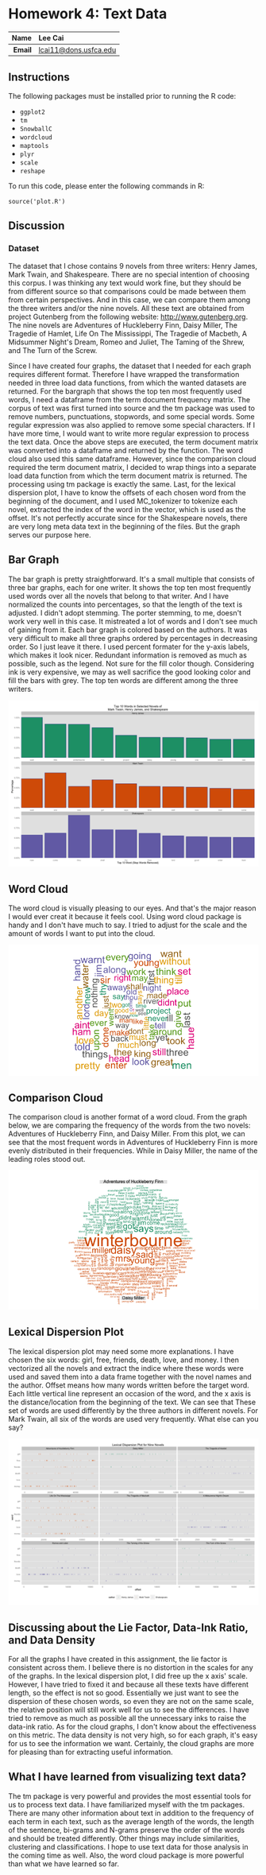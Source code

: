Homework 4: Text Data
==============================

| **Name**  | Lee Cai  |
|----------:|:-------------|
| **Email** | lcai11@dons.usfca.edu |

Instructions
----------------------

The following packages must be installed prior to running the R code:

- `ggplot2`
- `tm`
- `SnowballC`
- `wordcloud`
- `maptools`
- `plyr`
- `scale`
- `reshape`



To run this code, please enter the following commands in R:

```
source('plot.R')
```


Discussion 
--------------------

### Dataset

The dataset that I chose contains 9 novels from three writers: Henry James, Mark Twain, and Shakespeare. There are no special intention of choosing this corpus. I was thinking any text would work fine, but they should be from different source so that comparisons could be made between them from certain perspectives. And in this case, we can compare them among the three writers and/or the nine novels. All these text are obtained from project Gutenberg from the following website: http://www.gutenberg.org. The nine novels are Adventures of Huckleberry Finn, Daisy Miller, The Tragedie of Hamlet, Life On The Mississippi, The Tragedie of Macbeth, A Midsummer Night's Dream, Romeo and Juliet, The Taming of the Shrew, and The Turn of the Screw.

Since I have created four graphs, the dataset that I needed for each graph requires different format. Therefore I have wrapped the transformation needed in three load data functions, from which the wanted datasets are returned. For the bargraph that shows the top ten most frequently used words, I need a dataframe from the term document frequency matrix. The corpus of text was first turned into source and the tm package was used to remove numbers, punctuations, stopwords, and some special words. Some regular expression was also applied to remove some special characters. If I have more time, I would want to write more regular expression to process the text data. Once the above steps are executed, the term document matrix was converted into a dataframe and returned by the function. The word cloud also used this same dataframe. However, since the comparison cloud required the term document matrix, I decided to wrap things into a separate load data function from which the term document matrix is returned. The processing using tm package is exactly the same. Last, for the lexical dispersion plot, I have to know the offsets of each chosen word from the beginning of the document, and I used MC_tokenizer to tokenize each novel, extracted the index of the word in the vector, which is used as the offset. It's not perfectly accurate since for the Shakespeare novels, there are very long meta data text in the beginning of the files. But the graph serves our purpose here.

## Bar Graph

The bar graph is pretty straightforward. It's a small multiple that consists of three bar graphs, each for one writer. It shows the top ten most frequently used words over all the novels that belong to that writer. And I have normalized the counts into percentages, so that the length of the text is adjusted. I didn't adopt stemming. The porter stemming, to me, doesn't work very well in this case. It mistreated a lot of words and I don't see much of gaining from it. Each bar graph is colored based on the authors. It was very difficult to make all three graphs ordered by percentages in decreasing order. So I just leave it there. I used percent formater for the y-axis labels, which makes it look nicer. Redundant information is removed as much as possible, such as the legend. Not sure for the fill color though. Considering ink is very expensive, we may as well sacrifice the good looking color and fill the bars with grey. The top ten words are different among the three writers.

![IMAGE](bargraph.png)

## Word Cloud

The word cloud is visually pleasing to our eyes. And that's the major reason I would ever creat it because it feels cool. Using word cloud package is handy and I don't have much to say. I tried to adjust for the scale and the amount of words I want to put into the cloud.

![IMAGE](wordcloud.png)

## Comparison Cloud

The comparison cloud is another format of a word cloud. From the graph below, we are comparing the frequency of the words from the two novels: Adventures of Huckleberry Finn, and Daisy Miller. From this plot, we can see that the most frequent words in Adventures of Huckleberry Finn is more evenly distributed in their frequencies. While in Daisy Miller, the name of the leading roles stood out.

![IMAGE](comparisoncloud.png)

## Lexical Dispersion Plot

The lexical dispersion plot may need some more explanations. I have chosen the six words: girl, free, friends, death, love, and money. I then vectorized all the novels and extract the indice where these words were used and saved them into a data frame together with the novel names and the author. Offset means how many words written before the target word. Each little vertical line represent an occasion of the word, and the x axis is the distance/location from the beginning of the text. We can see that These set of words are used differently by the three authors in different novels. For Mark Twain, all six of the words are used very frequently. What else can you say?

![IMAGE](lexicalplot.png)

## Discussing about the Lie Factor, Data-Ink Ratio, and Data Density

For all the graphs I have created in this assignment, the lie factor is consistent across them. I believe there is no distortion in the scales for any of the graphs. In the lexical dispersion plot, I did free up the x axis' scale. However, I have tried to fixed it and because all these texts have different length, so the effect is not so good. Essentially we just want to see the dispersion of these chosen words, so even they are not on the same scale, the relative position will still work well for us to see the differences. I have tried to remove as much as possible all the unnecessary inks to raise the data-ink ratio. As for the cloud graphs, I don't know about the effectiveness on this metric. The data density is not very high, so for each graph, it's easy for us to see the information we want. Certainly, the cloud graphs are more for pleasing than for extracting useful information.


## What I have learned from visualizing text data?

The tm package is very powerful and provides the most essential tools for us to process text data. I have familiarized myself with the tm packages. There are many other information about text in addition to the frequency of each term in each text, such as the average length of the words, the length of the sentence, bi-grams and N-grams preserve the order of the words and should be treated differently. Other things may include similarities, clustering and classifications. I hope to use text data for those analysis in the coming time as well. Also, the word cloud package is more powerful than what we have learned so far.



